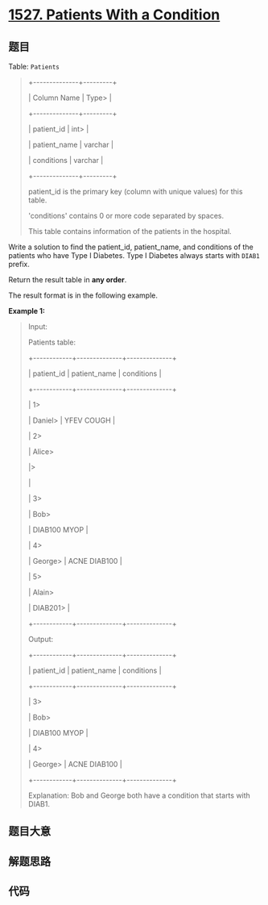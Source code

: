 # [1527. Patients With a Condition](https://leetcode.com/problems/patients-with-a-condition/)

## 题目

Table: `Patients`

> 
> 
> 
> 
> 
> +--------------+---------+
> 
> | Column Name  | Type> 
> |
> 
> +--------------+---------+
> 
> | patient_id   | int> 
>  |
> 
> | patient_name | varchar |
> 
> | conditions   | varchar |
> 
> +--------------+---------+
> 
> patient_id is the primary key (column with unique values) for this table.
> 
> 'conditions' contains 0 or more code separated by spaces. 
> 
> This table contains information of the patients in the hospital.
> 
> 



Write a solution to find the patient_id, patient_name, and conditions of the
patients who have Type I Diabetes. Type I Diabetes always starts with `DIAB1`
prefix.

Return the result table in **any order**.

The result format is in the following example.



**Example 1:**

> Input: 
> 
> Patients table:
> 
> +------------+--------------+--------------+
> 
> | patient_id | patient_name | conditions   |
> 
> +------------+--------------+--------------+
> 
> | 1> 
> > 
>   | Daniel> 
>    | YFEV COUGH   |
> 
> | 2> 
> > 
>   | Alice> 
> > 
> |> 
> > 
> > 
>   |
> 
> | 3> 
> > 
>   | Bob> 
> > 
>   | DIAB100 MYOP |
> 
> | 4> 
> > 
>   | George> 
>    | ACNE DIAB100 |
> 
> | 5> 
> > 
>   | Alain> 
> > 
> | DIAB201> 
>   |
> 
> +------------+--------------+--------------+
> 
> Output: 
> 
> +------------+--------------+--------------+
> 
> | patient_id | patient_name | conditions   |
> 
> +------------+--------------+--------------+
> 
> | 3> 
> > 
>   | Bob> 
> > 
>   | DIAB100 MYOP |
> 
> | 4> 
> > 
>   | George> 
>    | ACNE DIAB100 | 
> 
> +------------+--------------+--------------+
> 
> Explanation: Bob and George both have a condition that starts with DIAB1.
> 
> 


## 题目大意

## 解题思路

## 代码

```javascript

```


